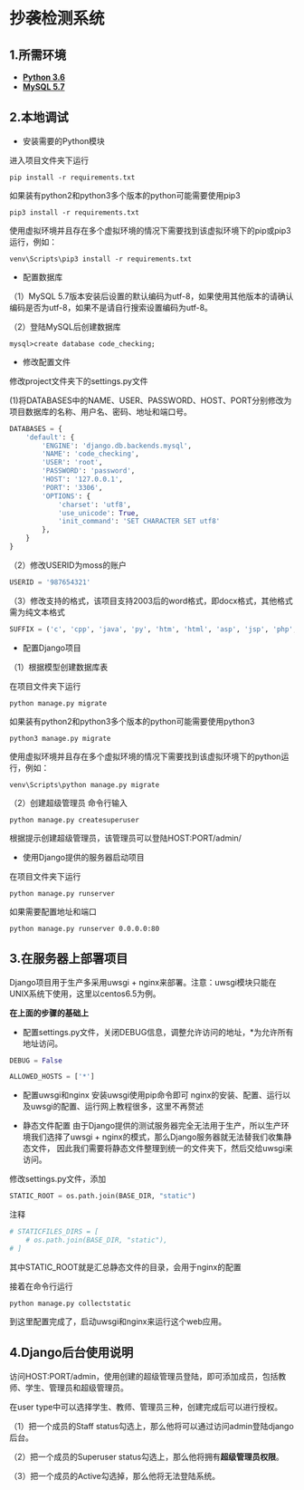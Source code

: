 # 抄袭检测系统

## 1.所需环境
* **[Python 3.6](https://www.python.org/downloads/)**
* **[MySQL 5.7](https://www.mysql.com/downloads/)**


## 2.本地调试
* 安装需要的Python模块

进入项目文件夹下运行
```console
pip install -r requirements.txt
```
如果装有python2和python3多个版本的python可能需要使用pip3
```console
pip3 install -r requirements.txt 
```
使用虚拟环境并且存在多个虚拟环境的情况下需要找到该虚拟环境下的pip或pip3运行，例如：
```console
venv\Scripts\pip3 install -r requirements.txt
```

* 配置数据库

（1）MySQL 5.7版本安装后设置的默认编码为utf-8，如果使用其他版本的请确认编码是否为utf-8，如果不是请自行搜索设置编码为utf-8。

（2）登陆MySQL后创建数据库
```mysql
mysql>create database code_checking;
```

* 修改配置文件

修改project文件夹下的settings.py文件

(1)将DATABASES中的NAME、USER、PASSWORD、HOST、PORT分别修改为项目数据库的名称、用户名、密码、地址和端口号。
```python
DATABASES = {
    'default': {
        'ENGINE': 'django.db.backends.mysql',
        'NAME': 'code_checking',
        'USER': 'root',
        'PASSWORD': 'password',
        'HOST': '127.0.0.1',
        'PORT': '3306',
        'OPTIONS': {
            'charset': 'utf8',
            'use_unicode': True,
            'init_command': 'SET CHARACTER SET utf8'
        },
    }
}
```
（2）修改USERID为moss的账户
```python
USERID = '987654321'
```
（3）修改支持的格式，该项目支持2003后的word格式，即docx格式，其他格式需为纯文本格式
```python
SUFFIX = ('c', 'cpp', 'java', 'py', 'htm', 'html', 'asp', 'jsp', 'php', 'js', 'css', 'txt', 'pl')
```

* 配置Django项目

（1）根据模型创建数据库表

在项目文件夹下运行
```console
python manage.py migrate
```
如果装有python2和python3多个版本的python可能需要使用python3
```console
python3 manage.py migrate
```
使用虚拟环境并且存在多个虚拟环境的情况下需要找到该虚拟环境下的python运行，例如：
```console
venv\Scripts\python manage.py migrate
```

（2）创建超级管理员
命令行输入
```console
python manage.py createsuperuser
```
根据提示创建超级管理员，该管理员可以登陆HOST:PORT/admin/

* 使用Django提供的服务器启动项目

在项目文件夹下运行
```console
python manage.py runserver
```
如果需要配置地址和端口
```console
python manage.py runserver 0.0.0.0:80
```


## 3.在服务器上部署项目

Django项目用于生产多采用uwsgi + nginx来部署。注意：uwsgi模块只能在UNIX系统下使用，这里以centos6.5为例。

**在上面的步骤的基础上**
* 配置settings.py文件，关闭DEBUG信息，调整允许访问的地址，*为允许所有地址访问。
```python
DEBUG = False

ALLOWED_HOSTS = ['*']
```

* 配置uwsgi和nginx
安装uwsgi使用pip命令即可
nginx的安装、配置、运行以及uwsgi的配置、运行网上教程很多，这里不再赘述

* 静态文件配置
由于Django提供的测试服务器完全无法用于生产，所以生产环境我们选择了uwsgi + nginx的模式，那么Django服务器就无法替我们收集静态文件，
因此我们需要将静态文件整理到统一的文件夹下，然后交给uwsgi来访问。

修改settings.py文件，添加
```python
STATIC_ROOT = os.path.join(BASE_DIR, "static")
```
注释
```python
# STATICFILES_DIRS = [
    # os.path.join(BASE_DIR, "static"),
# ]
```
其中STATIC_ROOT就是汇总静态文件的目录，会用于nginx的配置

接着在命令行运行
```console
python manage.py collectstatic
```
到这里配置完成了，启动uwsgi和nginx来运行这个web应用。

## 4.Django后台使用说明
访问HOST:PORT/admin，使用创建的超级管理员登陆，即可添加成员，包括教师、学生、管理员和超级管理员。

在user type中可以选择学生、教师、管理员三种，创建完成后可以进行授权。

（1）把一个成员的Staff status勾选上，那么他将可以通过访问admin登陆django后台。

（2）把一个成员的Superuser status勾选上，那么他将拥有**超级管理员权限**。

（3）把一个成员的Active勾选掉，那么他将无法登陆系统。

